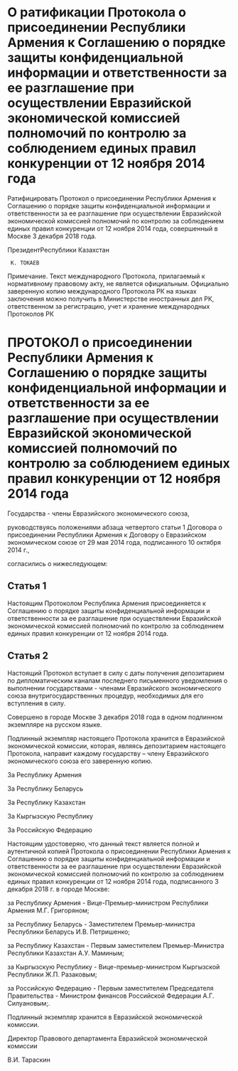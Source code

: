 # О ратификации Протокола о присоединении Республики Армения к Соглашению о порядке защиты конфиденциальной информации и ответственности за ее разглашение при осуществлении Евразийской экономической комиссией полномочий по контролю за соблюдением единых правил конкуренции                        от 12 ноября 2014 года 

Ратифицировать Протокол о присоединении Республики Армения к Соглашению о порядке защиты конфиденциальной информации и ответственности за ее разглашение при осуществлении Евразийской экономической комиссией полномочий по контролю за соблюдением единых правил конкуренции от 12 ноября 2014 года, совершенный в Москве 3 декабря 2018 года.

ПрезидентРеспублики Казахстан

     К. ТОКАЕВ

Примечание. Текст международного Протокола, прилагаемый к нормативному правовому акту, не является официальным. Официально заверенную копию международного Протокола РК на языках заключения можно получить в Министерстве иностранных дел РК, ответственном за регистрацию, учет и хранение международных Протоколов РК

# ПРОТОКОЛ о присоединении Республики Армения к Соглашению о порядке защиты конфиденциальной информации и ответственности за ее разглашение при осуществлении Евразийской экономической комиссией полномочий по контролю за соблюдением единых правил конкуренции от 12 ноября 2014 года

Государства - члены Евразийского экономического союза,

руководствуясь положениями абзаца четвертого статьи 1 Договора о присоединении Республики Армения к Договору о Евразийском экономическом союзе от 29 мая 2014 года, подписанного 10 октября 2014 г.,

согласились о нижеследующем:

## Статья 1

Настоящим Протоколом Республика Армения присоединяется к Соглашению о порядке защиты конфиденциальной информации и ответственности за ее разглашение при осуществлении Евразийской экономической комиссией полномочий по контролю за соблюдением единых правил конкуренции от 12 ноября 2014 года.

## Статья 2

Настоящий Протокол вступает в силу с даты получения депозитарием по дипломатическим каналам последнего письменного уведомления о выполнении государствами - членами Евразийского экономического союза внутригосударственных процедур, необходимых для его вступления в силу.

Совершено в городе Москве 3 декабря 2018 года в одном подлинном экземпляре на русском языке.

Подлинный экземпляр настоящего Протокола хранится в Евразийской экономической комиссии, которая, являясь депозитарием настоящего Протокола, направит каждому государству – члену Евразийского экономического союза его заверенную копию.

 За Республику Армения  

 За Республику Беларусь  

 За Республику Казахстан  

 За Кыргызскую Республику  

За Российскую Федерацию

Настоящим удостоверяю, что данный текст является полной и аутентичной копией Протокола о присоединении Республики Армения к Соглашению о порядке защиты конфиденциальной информации и ответственности за ее разглашение при осуществлении Евразийской экономической комиссией полномочий по контролю за соблюдением единых правил конкуренции от 12 ноября 2014 года, подписанного 3 декабря 2018 г. в городе Москве:

за Республику Армения - Вице-Премьер-министром Республики Армения М.Г. Григоряном;

за Республику Беларусь - Заместителем Премьер-министра Республики Беларусь И.В. Петришенко;

за Республику Казахстан - Первым заместителем Премьер-Министра Республики Казахстан А.У. Маминым;

за Кыргызскую Республику - Вице-премьер-министром Кыргызской Республики Ж.П. Разаковым;

за Российскую Федерацию - Первым заместителем Председателя Правительства - Министром финансов Российской Федерации А.Г. Силуановым;.

Подлинный экземпляр хранится в Евразийской экономической комиссии.

Директор Правового департамента Евразийской экономической комиссии

В.И. Тараскин

